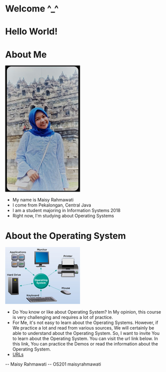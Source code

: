 ---
---

# Welcome ^_^
# Hello World!

# About Me

<img src="myself.jpg" width="240">

* My name is Maisy Rahmawati
* I come from Pekalongan, Central Java
* I am a student majoring in Information Systems 2018
* Right now, I'm studying about Operating Systems


# About the Operating System

<img src="os.jpg" width="240">

* Do You know or like about Operating System? In My opinion, this course is very challenging and requires a lot of practice.
* For Me, it's not easy to learn about the Operating Systems. However, if We practice a lot and read from various sources, We will certainly be able to understand about the Operating System. So, I want to invite You to learn about the Operating System. You can visit the url link below. In this link, You can practice the Demos or read the information about the Operating System.
* [URLs](URLs/)

-- Maisy Rahmawati
-- OS201 maisyrahmawati
